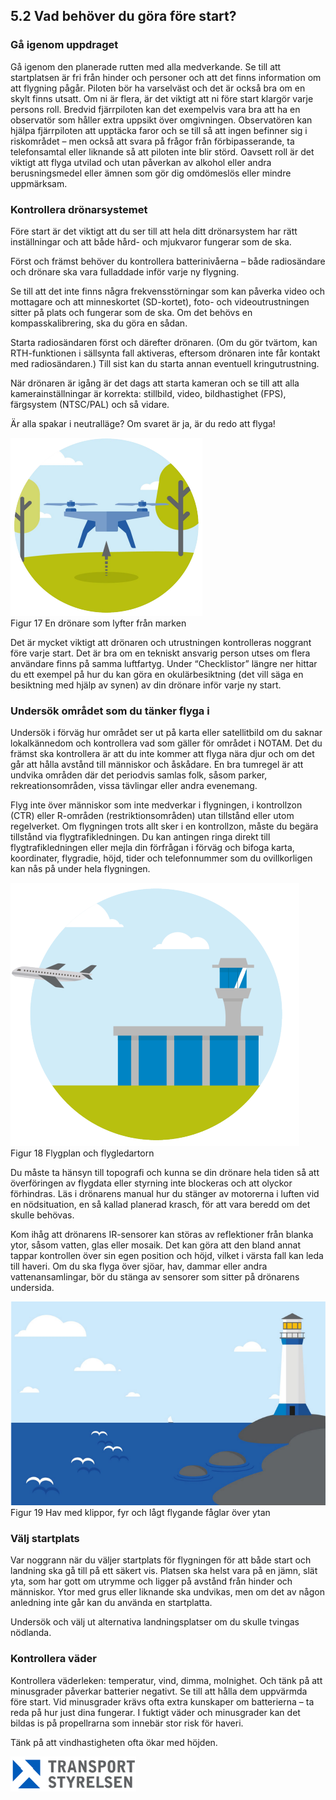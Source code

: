 ## 5.2 Vad behöver du göra före start?

### Gå igenom uppdraget

Gå igenom den planerade rutten med alla medverkande. Se till att startplatsen är fri från hinder och personer och att det finns information om att flygning pågår. Piloten bör ha varselväst och det är också bra om en skylt finns utsatt. Om ni är flera, är det viktigt att ni före start klargör varje persons roll. Bredvid fjärrpiloten kan det exempelvis vara bra att ha en observatör som håller extra uppsikt över omgivningen. Observatören kan hjälpa fjärrpiloten att upptäcka faror och se till så att ingen befinner sig i riskområdet – men också att svara på frågor från förbipasserande, ta telefonsamtal eller liknande så att piloten inte blir störd. Oavsett roll är det viktigt att flyga utvilad och utan påverkan av alkohol eller andra berusningsmedel eller ämnen som gör dig omdömeslös eller mindre uppmärksam.

### Kontrollera drönarsystemet

Före start är det viktigt att du ser till att hela ditt drönarsystem har rätt inställningar och att både hård- och mjukvaror fungerar som de ska.

Först och främst behöver du kontrollera batterinivåerna – både radiosändare och drönare ska vara fulladdade inför varje ny flygning.

Se till att det inte finns några frekvensstörningar som kan påverka video och mottagare och att minneskortet (SD-kortet), foto- och videoutrustningen sitter på plats och fungerar som de ska. Om det behövs en kompasskalibrering, ska du göra en sådan.

Starta radiosändaren först och därefter drönaren. (Om du gör tvärtom, kan RTH-funktionen i sällsynta fall aktiveras, eftersom drönaren inte får kontakt med radiosändaren.) Till sist kan du starta annan eventuell kringutrustning.

När drönaren är igång är det dags att starta kameran och se till att alla kamerainställningar är korrekta: stillbild, video, bildhastighet (FPS), färgsystem (NTSC/PAL) och så vidare.

Är alla spakar i neutralläge? Om svaret är ja, är du redo att flyga!

![Figur 17 En drönare som lyfter från marken](./A1A3_SE-sv/Figur_017.png)  
Figur 17 En drönare som lyfter från marken

Det är mycket viktigt att drönaren och utrustningen kontrolleras noggrant före varje start. Det är bra om en tekniskt ansvarig person utses om flera användare finns på samma luftfartyg. Under “Checklistor” längre ner hittar du ett exempel på hur du kan göra en okulärbesiktning (det vill säga en besiktning med hjälp av synen) av din drönare inför varje ny start.

### Undersök området som du tänker flyga i

Undersök i förväg hur området ser ut på karta eller satellitbild om du saknar lokalkännedom och kontrollera vad som gäller för området i NOTAM. Det du främst ska kontrollera är att du inte kommer att flyga nära djur och om det går att hålla avstånd till människor och åskådare. En bra tumregel är att undvika områden där det periodvis samlas folk, såsom parker, rekreationsområden, vissa tävlingar eller andra evenemang.

Flyg inte över människor som inte medverkar i flygningen, i kontrollzon (CTR) eller R-områden (restriktionsområden) utan tillstånd eller utom regelverket. Om flygningen trots allt sker i en kontrollzon, måste du begära tillstånd via flygtrafikledningen. Du kan antingen ringa direkt till flygtrafikledningen eller mejla din förfrågan i förväg och bifoga karta, koordinater, flygradie, höjd, tider och telefonnummer som du ovillkorligen kan nås på under hela flygningen.

![Figur 18 Flygplan och flygledartorn](./A1A3_SE-sv/Figur_018.png)  
Figur 18 Flygplan och flygledartorn

Du måste ta hänsyn till topografi och kunna se din drönare hela tiden så att överföringen av flygdata eller styrning inte blockeras och att olyckor förhindras. Läs i drönarens manual hur du stänger av motorerna i luften vid en nödsituation, en så kallad planerad krasch, för att vara beredd om det skulle behövas.

Kom ihåg att drönarens IR-sensorer kan störas av reflektioner från blanka ytor, såsom vatten, glas eller mosaik. Det kan göra att den bland annat tappar kontrollen över sin egen position och höjd, vilket i värsta fall kan leda till haveri. Om du ska flyga över sjöar, hav, dammar eller andra vattenansamlingar, bör du stänga av sensorer som sitter på drönarens undersida.

![Figur 19 Hav med klippor, fyr och lågt flygande fåglar över ytan](./A1A3_SE-sv/Figur_019.png)  
Figur 19 Hav med klippor, fyr och lågt flygande fåglar över ytan

### Välj startplats

Var noggrann när du väljer startplats för flygningen för att både start och landning ska gå till på ett säkert vis. Platsen ska helst vara på en jämn, slät yta, som har gott om utrymme och ligger på avstånd från hinder och människor. Ytor med grus eller liknande ska undvikas, men om det av någon anledning inte går kan du använda en startplatta.

Undersök och välj ut alternativa landningsplatser om du skulle tvingas nödlanda.

### Kontrollera väder

Kontrollera väderleken: temperatur, vind, dimma, molnighet. Och tänk på att minusgrader påverkar batterier negativt. Se till att hålla dem uppvärmda före start. Vid minusgrader krävs ofta extra kunskaper om batterierna – ta reda på hur just dina fungerar. I fuktigt väder och minusgrader kan det bildas is på propellrarna som innebär stor risk för haveri.

Tänk på att vindhastigheten ofta ökar med höjden.

![Transport Styrelsen](./images/Logga.png)  
